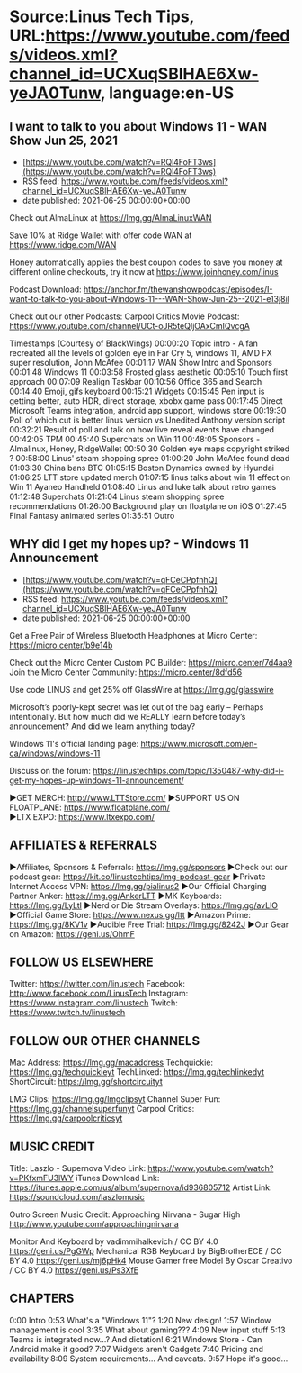 # Source:Linus Tech Tips, URL:https://www.youtube.com/feeds/videos.xml?channel_id=UCXuqSBlHAE6Xw-yeJA0Tunw, language:en-US

## I want to talk to you about Windows 11 - WAN Show Jun 25, 2021
 - [https://www.youtube.com/watch?v=RQl4FoFT3ws](https://www.youtube.com/watch?v=RQl4FoFT3ws)
 - RSS feed: https://www.youtube.com/feeds/videos.xml?channel_id=UCXuqSBlHAE6Xw-yeJA0Tunw
 - date published: 2021-06-25 00:00:00+00:00

Check out AlmaLinux at https://lmg.gg/AlmaLinuxWAN

Save 10% at Ridge Wallet with offer code WAN at https://www.ridge.com/WAN

Honey automatically applies the best coupon codes to save you money at 
different online checkouts, try it now at https://www.joinhoney.com/linus

Podcast Download: https://anchor.fm/thewanshowpodcast/episodes/I-want-to-talk-to-you-about-Windows-11---WAN-Show-Jun-25--2021-e13j8il

Check out our other Podcasts:
Carpool Critics Movie Podcast: https://www.youtube.com/channel/UCt-oJR5teQIjOAxCmIQvcgA

Timestamps (Courtesy of BlackWings)
00:00:20 Topic intro - A fan recreated all the levels of golden eye in Far Cry 5, windows 11, AMD FX super resolution, John McAfee
00:01:17 WAN Show Intro and Sponsors
00:01:48 Windows 11
 00:03:58 Frosted glass aesthetic
 00:05:10 Touch first approach 
 00:07:09 Realign Taskbar
 00:10:56 Office 365 and Search
 00:14:40 Emoji, gifs keyboard
 00:15:21 Widgets
 00:15:45 Pen input is getting better, auto HDR, direct storage, xbobx game pass
 00:17:45 Direct Microsoft Teams integration, android app support, windows store
 00:19:30 Poll of which cut is better linus version vs Unedited Anthony version script
 00:32:21 Result of poll and talk on how live reveal events have changed
 00:42:05 TPM
 00:45:40 Superchats on Win 11
00:48:05 Sponsors - Almalinux, Honey, RidgeWallet
00:50:30 Golden eye maps copyright striked ?
00:58:00 Linus' steam shopping spree
01:00:20 John McAfee found dead
01:03:30 China bans BTC
01:05:15 Boston Dynamics owned by Hyundai
01:06:25 LTT store updated merch
01:07:15 linus talks about win 11 effect on Win 11 Ayaneo Handheld
01:08:40 Linus and luke talk about retro games
01:12:48 Superchats
01:21:04 Linus steam shopping spree recommendations
 01:26:00 Background play on floatplane on iOS
 01:27:45 Final Fantasy animated series
01:35:51 Outro

## WHY did I get my hopes up? - Windows 11 Announcement
 - [https://www.youtube.com/watch?v=qFCeCPpfnhQ](https://www.youtube.com/watch?v=qFCeCPpfnhQ)
 - RSS feed: https://www.youtube.com/feeds/videos.xml?channel_id=UCXuqSBlHAE6Xw-yeJA0Tunw
 - date published: 2021-06-25 00:00:00+00:00

Get a Free Pair of Wireless Bluetooth Headphones at Micro Center: https://micro.center/b9e14b

Check out the Micro Center Custom PC Builder: https://micro.center/7d4aa9
Join the Micro Center Community: https://micro.center/8dfd56

Use code LINUS and get 25% off GlassWire at https://lmg.gg/glasswire

Microsoft’s poorly-kept secret was let out of the bag early – Perhaps intentionally. But how much did we REALLY learn before today’s announcement? And did we learn anything today?

Windows 11's official landing page: https://www.microsoft.com/en-ca/windows/windows-11

Discuss on the forum: https://linustechtips.com/topic/1350487-why-did-i-get-my-hopes-up-windows-11-announcement/


►GET MERCH: http://www.LTTStore.com/
►SUPPORT US ON FLOATPLANE: https://www.floatplane.com/  
►LTX EXPO: https://www.ltxexpo.com/   

AFFILIATES & REFERRALS
---------------------------------------------------
►Affiliates, Sponsors & Referrals: https://lmg.gg/sponsors
►Check out our podcast gear: https://kit.co/linustechtips/lmg-podcast-gear
►Private Internet Access VPN: https://lmg.gg/pialinus2
►Our Official Charging Partner Anker: https://lmg.gg/AnkerLTT
►MK Keyboards: https://lmg.gg/LyLtl
►Nerd or Die Stream Overlays: https://lmg.gg/avLlO
►Official Game Store: https://www.nexus.gg/ltt
►Amazon Prime: https://lmg.gg/8KV1v
►Audible Free Trial: https://lmg.gg/8242J
►Our Gear on Amazon: https://geni.us/OhmF

FOLLOW US ELSEWHERE
---------------------------------------------------  
Twitter: https://twitter.com/linustech
Facebook: http://www.facebook.com/LinusTech
Instagram: https://www.instagram.com/linustech
Twitch: https://www.twitch.tv/linustech

FOLLOW OUR OTHER CHANNELS
---------------------------------------------------  
Mac Address: https://lmg.gg/macaddress
Techquickie: https://lmg.gg/techquickieyt
TechLinked: https://lmg.gg/techlinkedyt
ShortCircuit: https://lmg.gg/shortcircuityt

LMG Clips: https://lmg.gg/lmgclipsyt
Channel Super Fun: https://lmg.gg/channelsuperfunyt
Carpool Critics: https://lmg.gg/carpoolcriticsyt

MUSIC CREDIT
---------------------------------------------------  
Title: Laszlo - Supernova
Video Link: https://www.youtube.com/watch?v=PKfxmFU3lWY
iTunes Download Link: https://itunes.apple.com/us/album/supernova/id936805712
Artist Link: https://soundcloud.com/laszlomusic

Outro Screen Music Credit: Approaching Nirvana - Sugar High http://www.youtube.com/approachingnirvana

Monitor And Keyboard by vadimmihalkevich / CC BY 4.0  https://geni.us/PgGWp
Mechanical RGB Keyboard by BigBrotherECE / CC BY 4.0 https://geni.us/mj6pHk4
Mouse Gamer free Model By Oscar Creativo / CC BY 4.0 https://geni.us/Ps3XfE

CHAPTERS
---------------------------------------------------  
0:00 Intro
0:53 What's a "Windows 11"?
1:20 New design!
1:57 Window management is cool
3:35 What about gaming???
4:09 New input stuff
5:13 Teams is integrated now...? And dictation!
6:21 Windows Store - Can Android make it good?
7:07 Widgets aren't Gadgets
7:40 Pricing and availability
8:09 System requirements... And caveats.
9:57 Hope it's good...

